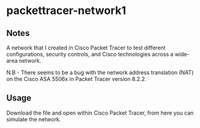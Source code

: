 # packettracer-network1
## Notes
A network that I created in Cisco Packet Tracer to test different configurations, security controls, and Cisco technologies across a wide-area network.

N.B - There seems to be a bug with the network address translation (NAT) on the Cisco ASA 5506x in Packet Tracer version 8.2.2.

## Usage
Download the file and open within Cisco Packet Tracer, from here you can simulate the network.

